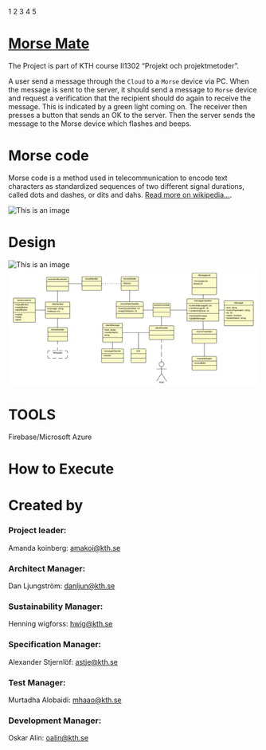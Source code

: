 1
2
3
4
5

#  [Morse Mate](https://github.com/HenningWigforss/II1302)
The Project is part of KTH course II1302 “Projekt och projektmetoder”. 

A user send a message through the `Cloud` to a `Morse` device via PC.
When the message is sent to the server, it should send a message to `Morse` device and request a verification that the recipient should do again to receive the message. This is indicated by a green light coming on. 
The receiver then presses a button that sends an OK to the server. Then the server sends the message to the Morse device which flashes and beeps.

# Morse code 
Morse code is a method used in telecommunication to encode text characters as standardized sequences of two different signal durations, called dots and dashes, or dits and dahs. [Read more on wikipedia...](https://en.wikipedia.org/wiki/Morse_code).

![This is an image](https://github.com/HenningWigforss/II1302/blob/main/icons/Ska%CC%88rmavbild%202022-03-24%20kl.%2016.49.04.png)

# Design
![This is an image](https://github.com/HenningWigforss/II1302/blob/main/icons/Arbetstavla%20grupp%2014%20-%20produkt%20id%C3%A9%20(1).jpeg)
![This is an image](https://github.com/HenningWigforss/II1302/blob/main/icons/Arbetstavla%20grupp%2014%20-%20Konceptmodell.png)


# TOOLS  
Firebase/Microsoft Azure



# How to Execute

# Created by
 ### Project leader:
 Amanda koinberg: amakoi@kth.se
 ### Architect Manager:
 Dan Ljungström: danljun@kth.se
 ### Sustainability Manager:
 Henning wigforss: hwig@kth.se
 ### Specification Manager:
 Alexander Stjernlöf: astje@kth.se
 ### Test Manager:
 Murtadha Alobaidi: mhaao@kth.se
 ### Development Manager:
 Oskar Alin: oalin@kth.se
 
